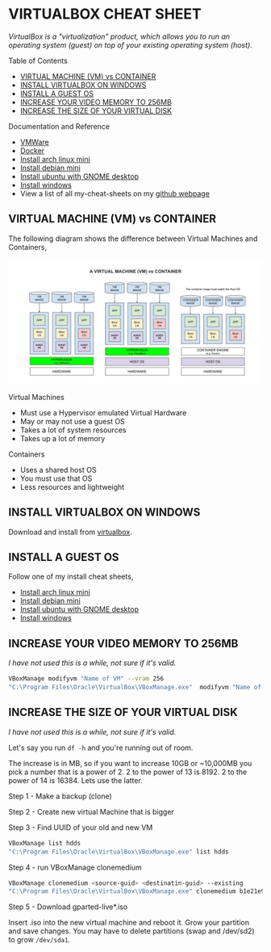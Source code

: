 # VIRTUALBOX CHEAT SHEET

_VirtualBox is a "virtualization" product, which allows you to
run an operating system (guest) on top of your existing
operating system (host)._

Table of Contents

* [VIRTUAL MACHINE (VM) vs CONTAINER](https://github.com/JeffDeCola/my-cheat-sheets/tree/master/software/development/development-environments/hypervisor/virtualbox-cheat-sheet#virtual-machine-vm-vs-container)
* [INSTALL VIRTUALBOX ON WINDOWS](https://github.com/JeffDeCola/my-cheat-sheets/tree/master/software/development/development-environments/hypervisor/virtualbox-cheat-sheet#install-virtualbox-on-windows)
* [INSTALL A GUEST OS](https://github.com/JeffDeCola/my-cheat-sheets/tree/master/software/development/development-environments/hypervisor/virtualbox-cheat-sheet#install-a-guest-os)
* [INCREASE YOUR VIDEO MEMORY TO 256MB](https://github.com/JeffDeCola/my-cheat-sheets/tree/master/software/development/development-environments/hypervisor/virtualbox-cheat-sheet#increase-your-video-memory-to-256mb)
* [INCREASE THE SIZE OF YOUR VIRTUAL DISK](https://github.com/JeffDeCola/my-cheat-sheets/tree/master/software/development/development-environments/hypervisor/virtualbox-cheat-sheet#increase-the-size-of-your-virtual-disk)

Documentation and Reference

* [VMWare](https://github.com/JeffDeCola/my-cheat-sheets/tree/master/software/development/development-environments/hypervisor/vmware-cheat-sheet)
* [Docker](https://github.com/JeffDeCola/my-cheat-sheets/tree/master/software/operations/orchestration/builds-deployment-containers/docker-cheat-sheet)
* [Install arch linux mini](https://github.com/JeffDeCola/my-cheat-sheets/blob/master/software/development/development-environments/hypervisor/virtualbox-cheat-sheet/install-arch-linux-mini.md)
* [Install debian mini](https://github.com/JeffDeCola/my-cheat-sheets/blob/master/software/development/development-environments/hypervisor/virtualbox-cheat-sheet/install-debian-mini.md)
* [Install ubuntu with GNOME desktop](https://github.com/JeffDeCola/my-cheat-sheets/blob/master/software/development/development-environments/hypervisor/virtualbox-cheat-sheet/install-ubuntu-with-gnome-desktop.md)
* [Install windows](https://github.com/JeffDeCola/my-cheat-sheets/blob/master/software/development/development-environments/hypervisor/virtualbox-cheat-sheet/install-windows.md)
* View a list of all my-cheat-sheets on my
  [github webpage](https://jeffdecola.github.io/my-cheat-sheets/)

## VIRTUAL MACHINE (VM) vs CONTAINER

The following diagram shows the difference between Virtual Machines
and Containers,

![IMAGE - virtual-machine-vs-docker-container - IMAGE](../../../../../docs/pics/virtual-machine-vs-docker-container.jpg)

Virtual Machines

* Must use a Hypervisor emulated Virtual Hardware
* May or may not use a guest OS
* Takes a lot of system resources
* Takes up a lot of memory

Containers

* Uses a shared host OS
* You must use that OS
* Less resources and lightweight

## INSTALL VIRTUALBOX ON WINDOWS

Download and install from [virtualbox](https://www.virtualbox.org/).

## INSTALL A GUEST OS

Follow one of my install cheat sheets,

* [Install arch linux mini](https://github.com/JeffDeCola/my-cheat-sheets/blob/master/software/development/development-environments/virtualbox-cheat-sheet/install-arch-linux-mini.md)
* [Install debian mini](https://github.com/JeffDeCola/my-cheat-sheets/blob/master/software/development/development-environments/virtualbox-cheat-sheet/install-debian-mini.md)
* [Install ubuntu with GNOME desktop](https://github.com/JeffDeCola/my-cheat-sheets/blob/master/software/development/development-environments/virtualbox-cheat-sheet/install-ubuntu-with-gnome-desktop.md)
* [Install windows](https://github.com/JeffDeCola/my-cheat-sheets/blob/master/software/development/development-environments/virtualbox-cheat-sheet/install-windows.md)

## INCREASE YOUR VIDEO MEMORY TO 256MB

_I have not used this is a while, not sure if it's valid._

```bash
VBoxManage modifyvm "Name of VM" --vram 256
"C:\Program Files\Oracle\VirtualBox\VBoxManage.exe"  modifyvm "Name of VM" --vram 256
```

## INCREASE THE SIZE OF YOUR VIRTUAL DISK

_I have not used this is a while, not sure if it's valid._

Let's say you run `df -h` and you're running out of room.

The increase is in MB, so if you want to increase 10GB or ~10,000MB
you pick a number that is a power of 2. 2 to the power of 13 is 8192.
2 to the power of 14 is 16384.  Lets use the latter.

Step 1 - Make a backup (clone)

Step 2 - Create new virtual Machine that is bigger

Step 3 - Find UUID of your old and new VM

```bash
VBoxManage list hdds
"C:\Program Files\Oracle\VirtualBox\VBoxManage.exe" list hdds
```

Step 4 - run VBoxManage clonemedium

```bash
VBoxManage clonemedium <source-guid> <destinatin-guid> --existing
"C:\Program Files\Oracle\VirtualBox\VBoxManage.exe" clonemedium b1e21e90-xxx 391354e8-xxx --existing
```

Step 5 - Download gparted-live*.iso

Insert .iso into the new virtual machine and reboot it.
Grow your partition and save changes.
You may have to delete partitions (swap and /dev/sd2) to grow `/dev/sda1`.
